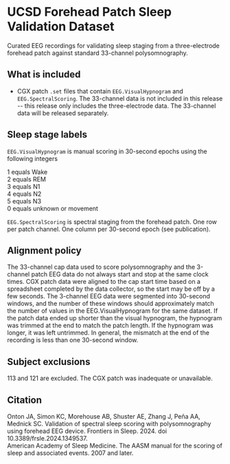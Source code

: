 # UCSD Forehead Patch Sleep Validation Dataset

Curated EEG recordings for validating sleep staging from a three-electrode forehead patch against standard 33-channel polysomnography.

## What is included
- CGX patch `.set` files that contain `EEG.VisualHypnogram` and `EEG.SpectralScoring`. The 33-channel data is not included in this release -- this release only includes the three-electrode data. The 33-channel data will be released separately.

## Sleep stage labels
`EEG.VisualHypnogram` is manual scoring in 30-second epochs using the following integers

1 equals Wake  
2 equals REM  
3 equals N1  
4 equals N2  
5 equals N3  
0 equals unknown or movement

`EEG.SpectralScoring` is spectral staging from the forehead patch. One row per patch channel. One column per 30-second epoch (see publication).

## Alignment policy
The 33-channel cap data used to score polysomnography and the 3-channel patch EEG data do not always start and stop at the same clock times. CGX patch data were aligned to the cap start time based on a spreadsheet completed by the data collector, so the start may be off by a few seconds. The 3-channel EEG data were segmented into 30-second windows, and the number of these windows should approximately match the number of values in the EEG.VisualHypnogram for the same dataset. If the patch data ended up shorter than the visual hypnogram, the hypnogram was trimmed at the end to match the patch length. If the hypnogram was longer, it was left untrimmed. In general, the mismatch at the end of the recording is less than one 30-second window.

## Subject exclusions
113 and 121 are excluded. The CGX patch was inadequate or unavailable.

## Citation
Onton JA, Simon KC, Morehouse AB, Shuster AE, Zhang J, Peña AA, Mednick SC. Validation of spectral sleep scoring with polysomnography using forehead EEG device. Frontiers in Sleep. 2024. doi 10.3389/frsle.2024.1349537.  
American Academy of Sleep Medicine. The AASM manual for the scoring of sleep and associated events. 2007 and later.

